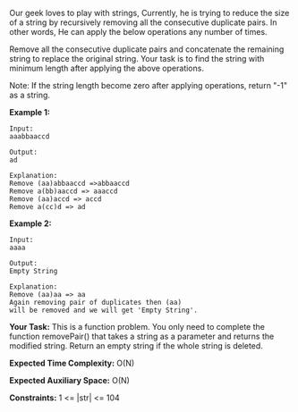 Our geek loves to play with strings, Currently, he is trying to reduce the size of a string by recursively removing all the consecutive duplicate pairs. In other words, He can apply the below operations any number of times.

Remove all the consecutive duplicate pairs and concatenate the remaining string to replace the original string.
Your task is to find the string with minimum length after applying the above operations.

Note: If the string length become zero after applying operations, return "-1" as a string.


**Example 1:**

~~~
Input:
aaabbaaccd

Output:
ad

Explanation:
Remove (aa)abbaaccd =>abbaaccd
Remove a(bb)aaccd => aaaccd
Remove (aa)accd => accd
Remove a(cc)d => ad
~~~

**Example 2:**

~~~
Input:
aaaa

Output:
Empty String

Explanation:
Remove (aa)aa => aa
Again removing pair of duplicates then (aa)
will be removed and we will get 'Empty String'.
~~~

**Your Task:**
This is a function problem. You only need to complete the function removePair() that takes a string as a parameter and returns the modified string. Return an empty string if the whole string is deleted.

**Expected Time Complexity:** O(N)

**Expected Auxiliary Space:** O(N)

**Constraints:**
1 <= |str| <= 104

